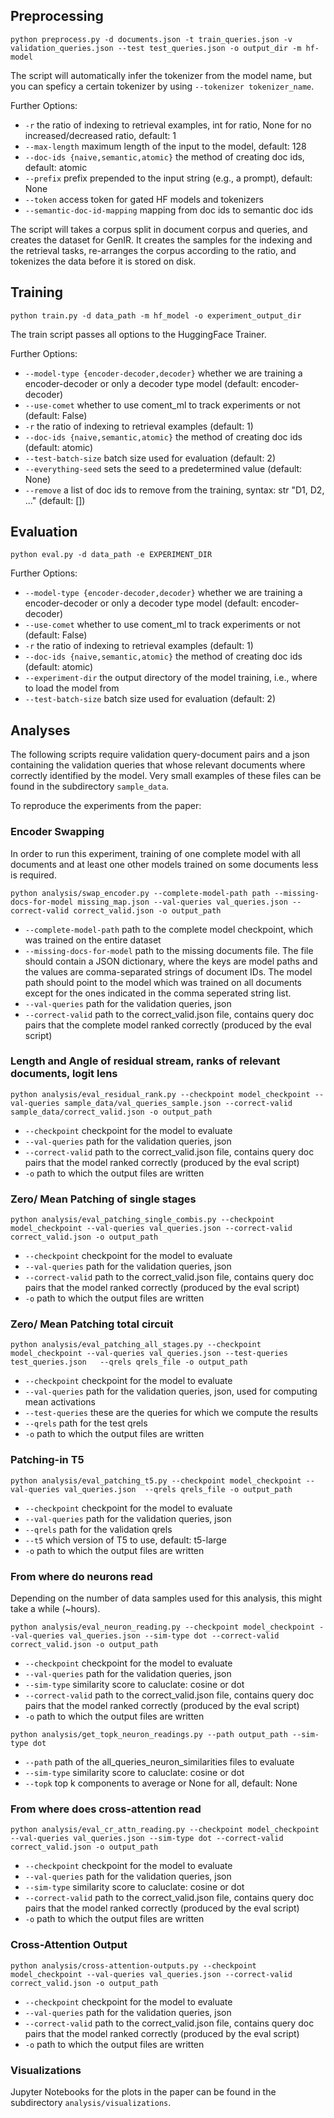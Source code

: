 ## Preprocessing

```python preprocess.py -d documents.json -t train_queries.json -v validation_queries.json --test test_queries.json -o output_dir -m hf-model```

The script will automatically infer the tokenizer from the model name, but you can speficy a certain tokenizer by using `--tokenizer tokenizer_name`.

Further Options:
- `-r` the ratio of indexing to retrieval examples, int for ratio, None for no increased/decreased ratio, default: 1
- `--max-length` maximum length of the input to the model, default: 128
- `--doc-ids {naive,semantic,atomic}` the method of creating doc ids, default: atomic
- `--prefix` prefix prepended to the input string (e.g., a prompt), default: None
- `--token` access token for gated HF models and tokenizers
- `--semantic-doc-id-mapping` mapping from doc ids to semantic doc ids

The script will takes a corpus split in document corpus and queries, and creates the dataset for GenIR. It creates the samples for the indexing and the retrieval tasks, re-arranges the corpus according to the ratio, and tokenizes the data before it is stored on disk.

## Training
```python train.py -d data_path -m hf_model -o experiment_output_dir```

The train script passes all options to the HuggingFace Trainer. 

Further Options:
- `--model-type {encoder-decoder,decoder}` whether we are training a encoder-decoder or only a decoder type model (default: encoder-decoder)
- `--use-comet` whether to use coment_ml to track experiments or not (default: False)
- `-r` the ratio of indexing to retrieval examples (default: 1)
- `--doc-ids {naive,semantic,atomic}` the method of creating doc ids (default: atomic)
- `--test-batch-size` batch size used for evaluation (default: 2)
- `--everything-seed` sets the seed to a predetermined value (default: None)
- `--remove` a list of doc ids to remove from the training, syntax: str "D1, D2, ..." (default: [])

## Evaluation

```python eval.py -d data_path -e EXPERIMENT_DIR```

Further Options:
- `--model-type {encoder-decoder,decoder}` whether we are training a encoder-decoder or only a decoder type model (default: encoder-decoder)
- `--use-comet` whether to use coment_ml to track experiments or not (default: False)
- `-r` the ratio of indexing to retrieval examples (default: 1)
- `--doc-ids {naive,semantic,atomic}` the method of creating doc ids (default: atomic)
- `--experiment-dir` the output directory of the model training, i.e., where to load the model from
- `--test-batch-size` batch size used for evaluation (default: 2)

## Analyses

The following scripts require validation query-document pairs and a json containing the validation queries that whose relevant documents where correctly identified by the model. Very small examples of these files can be found in the subdirectory `sample_data`.

To reproduce the experiments from the paper: 

### Encoder Swapping

In order to run this experiment, training of one complete model with all documents and at least one other models trained on some documents less is required. 

```python analysis/swap_encoder.py --complete-model-path path --missing-docs-for-model missing_map.json --val-queries val_queries.json --correct-valid correct_valid.json -o output_path```

- `--complete-model-path` path to the complete model checkpoint, which was trained on the entire dataset
- `--missing-docs-for-model` path to the missing documents file. The file should contain a JSON dictionary, where the keys are model paths and the values are comma-separated strings of document IDs. The model path should point to the model which was trained on all documents except for the ones indicated in the comma seperated string list. 
- `--val-queries` path for the validation queries, json
- `--correct-valid` path to the correct_valid.json file, contains query doc pairs that the complete model ranked correctly (produced by the eval script)

### Length and Angle of residual stream, ranks of relevant documents, logit lens


```python analysis/eval_residual_rank.py --checkpoint model_checkpoint --val-queries sample_data/val_queries_sample.json --correct-valid sample_data/correct_valid.json -o output_path```

- `--checkpoint` checkpoint for the model to evaluate
- `--val-queries` path for the validation queries, json
- `--correct-valid` path to the correct_valid.json file, contains query doc pairs that the model ranked correctly (produced by the eval script)
- `-o` path to which the output files are written


### Zero/ Mean Patching of single stages

```python analysis/eval_patching_single_combis.py --checkpoint model_checkpoint --val-queries val_queries.json --correct-valid correct_valid.json -o output_path```

- `--checkpoint` checkpoint for the model to evaluate
- `--val-queries` path for the validation queries, json
- `--correct-valid` path to the correct_valid.json file, contains query doc pairs that the model ranked correctly (produced by the eval script)
- `-o` path to which the output files are written



### Zero/ Mean Patching total circuit

```python analysis/eval_patching_all_stages.py --checkpoint model_checkpoint --val-queries val_queries.json --test-queries test_queries.json   --qrels qrels_file -o output_path```

- `--checkpoint` checkpoint for the model to evaluate
- `--val-queries` path for the validation queries, json, used for computing mean activations
- `--test-queries` these are the queries for which we compute the results
- `--qrels` path for the test qrels
- `-o` path to which the output files are written

### Patching-in T5

```python analysis/eval_patching_t5.py --checkpoint model_checkpoint --val-queries val_queries.json  --qrels qrels_file -o output_path```

- `--checkpoint` checkpoint for the model to evaluate
- `--val-queries` path for the validation queries, json
- `--qrels` path for the validation qrels
- `--t5` which version of T5 to use, default: t5-large
- `-o` path to which the output files are written


### From where do neurons read

Depending on the number of data samples used for this analysis, this might take a while (~hours).

```python analysis/eval_neuron_reading.py --checkpoint model_checkpoint --val-queries val_queries.json --sim-type dot --correct-valid correct_valid.json -o output_path```


- `--checkpoint` checkpoint for the model to evaluate
- `--val-queries` path for the validation queries, json
- `--sim-type` similarity score to caluclate: cosine or dot
- `--correct-valid` path to the correct_valid.json file, contains query doc pairs that the model ranked correctly (produced by the eval script)
- `-o` path to which the output files are written

```python analysis/get_topk_neuron_readings.py --path output_path --sim-type dot```

- `--path` path of the all_queries_neuron_similarities files to evaluate 
- `--sim-type` similarity score to caluclate: cosine or dot
- `--topk` top k components to average or None for all, default: None


### From where does cross-attention read

```python analysis/eval_cr_attn_reading.py --checkpoint model_checkpoint --val-queries val_queries.json --sim-type dot --correct-valid correct_valid.json -o output_path```

- `--checkpoint` checkpoint for the model to evaluate
- `--val-queries` path for the validation queries, json
- `--sim-type` similarity score to caluclate: cosine or dot
- `--correct-valid` path to the correct_valid.json file, contains query doc pairs that the model ranked correctly (produced by the eval script)
- `-o` path to which the output files are written


### Cross-Attention Output

```python analysis/cross-attention-outputs.py --checkpoint model_checkpoint --val-queries val_queries.json --correct-valid correct_valid.json -o output_path```

- `--checkpoint` checkpoint for the model to evaluate
- `--val-queries` path for the validation queries, json
- `--correct-valid` path to the correct_valid.json file, contains query doc pairs that the model ranked correctly (produced by the eval script)
- `-o` path to which the output files are written


### Visualizations

Jupyter Notebooks for the plots in the paper can be found in the subdirectory `analysis/visualizations`.